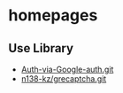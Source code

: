 # homepages

## Use Library

- [Auth-via-Google-auth.git](https://github.com/n138-kz/Auth-via-Google-auth.git)
- [n138-kz/grecaptcha.git](https://github.com/n138-kz/grecaptcha.git)
